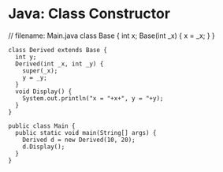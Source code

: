 # Java: Class Constructor   
   // filename: Main.java 
    class Base { 
      int x; 
      Base(int _x) { 
        x = _x; 
      } 
    } 

    class Derived extends Base { 
      int y; 
      Derived(int _x, int _y) { 
        super(_x); 
        y = _y; 
      } 
      void Display() { 
        System.out.println("x = "+x+", y = "+y); 
      } 
    } 

    public class Main { 
      public static void main(String[] args) {   
        Derived d = new Derived(10, 20); 
        d.Display(); 
      } 
    } 

  



